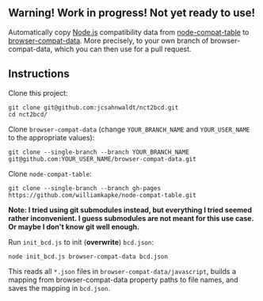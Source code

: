 ## Warning! Work in progress! Not yet ready to use!

Automatically copy [Node.js](http://nodejs.org) compatibility data from [node-compat-table](https://github.com/williamkapke/node-compat-table) to [browser-compat-data](https://github.com/mdn/browser-compat-data). More precisely, to your own branch of browser-compat-data, which you can then use for a pull request.

## Instructions

Clone this project:

```
git clone git@github.com:jcsahnwaldt/nct2bcd.git
cd nct2bcd/
```

Clone `browser-compat-data` (change `YOUR_BRANCH_NAME` and `YOUR_USER_NAME` to the appropriate values):

```
git clone --single-branch --branch YOUR_BRANCH_NAME git@github.com:YOUR_USER_NAME/browser-compat-data.git
```

Clone `node-compat-table`:

```
git clone --single-branch --branch gh-pages https://github.com/williamkapke/node-compat-table.git
```

**Note: I tried using git submodules instead, but everything I tried seemed rather inconvenient. I guess submodules are not meant for this use case. Or maybe I don't know git well enough.**

Run `init_bcd.js` to init (**overwrite**) `bcd.json`:

```
node init_bcd.js browser-compat-data bcd.json
```

This reads all `*.json` files in `browser-compat-data/javascript`, builds a mapping from browser-compat-data property paths to file names, and saves the mapping in `bcd.json`.
